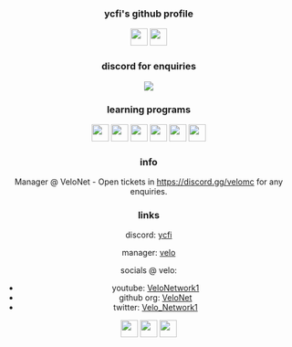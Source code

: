 <div align="center">
  <h3>ycfi's github profile</h3>
  <img height=30 src="https://img.shields.io/badge/Discord-7289DA?style=for-the-badge&logo=discord&logoColor=white" />
  <img height=30 src="https://img.shields.io/badge/GitHub-181717?style=for-the-badge&logo=github&logoColor=white" />
</div>

<div align="center">
  <h3>discord for enquiries</h3>
  <a href="https://discord.com/users/592426234194165772">
    <img src="https://lanyard.cnrad.dev/api/592426234194165772?showDisplayName=true&idleMessage=Busy,'%20No%20DMS%20please.%20Thanks!">
  </a>
</div>

<div align="center">
  <h3>learning programs</h3>
  <img height=30 src="https://img.shields.io/badge/Node.js-339933?style=for-the-badge&logo=nodedotjs&logoColor=white" />
  <img height=30 src="https://img.shields.io/badge/Python-3776AB?style=for-the-badge&logo=python&logoColor=white" />
  <img height=30 src="https://img.shields.io/badge/HTML5-E34F26?style=for-the-badge&logo=html5&logoColor=white" />
  <img height=30 src="https://img.shields.io/badge/CSS3-1572B6?style=for-the-badge&logo=css3&logoColor=white" />
  <img height=30 src="https://img.shields.io/badge/GitHub-181717?style=for-the-badge&logo=github&logoColor=white" />
  <img height=30 src="https://img.shields.io/badge/VS%20Code-0078D4?style=for-the-badge&logo=visualstudiocode&logoColor=white" />
</div>

<div align="center">
  <h3>info</h3>
  <p>Manager @ VeloNet - Open tickets in <a href="https://discord.gg/velomc">https://discord.gg/velomc</a> for any enquiries.</p>

  <h3>links</h3>
  <p>discord: <a href="https://discord.com/users/592426234194165772">ycfi</a></p>
  <p>manager: <a href="https://discord.gg/velomc">velo</a></p>
  <p>socials @ velo:</p>
  <ul>
    <li>youtube: <a href="https://youtube.com/@VeloNetwork1">VeloNetwork1</a></li>
    <li>github org: <a href="https://github.com/VeloNet">VeloNet</a></li>
    <li>twitter: <a href="https://x.com/Velo_Network1">Velo_Network1</a></li>
  </ul>
  <img height=30 src="https://img.shields.io/badge/Discord-7289DA?style=for-the-badge&logo=discord&logoColor=white" />
  <img height=30 src="https://img.shields.io/badge/YouTube-FF0000?style=for-the-badge&logo=youtube&logoColor=white" />
  <img height=30 src="https://img.shields.io/badge/Twitter-1DA1F2?style=for-the-badge&logo=twitter&logoColor=white" />
</div>
